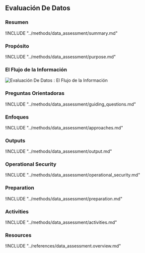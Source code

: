 ## Evaluación De Datos

### Resumen

!INCLUDE "../methods/data_assessment/summary.md"

### Propósito

!INCLUDE "../methods/data_assessment/purpose.md"

### El Flujo de la Información

![Evaluación De Datos : El Flujo de la Información](images/info_flows/data_assessment.svg)

### Preguntas Orientadoras

!INCLUDE "../methods/data_assessment/guiding_questions.md"

### Enfoques

!INCLUDE "../methods/data_assessment/approaches.md"

### Outputs
!INCLUDE "../methods/data_assessment/output.md"

### Operational Security
!INCLUDE "../methods/data_assessment/operational_security.md"

### Preparation
!INCLUDE "../methods/data_assessment/preparation.md"

### Activities
!INCLUDE "../methods/data_assessment/activities.md"

### Resources
<div class="greybox">
!INCLUDE "../references/data_assessment.overview.md"
</div>
